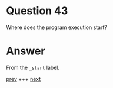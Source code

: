 
# Question 43


Where does the program execution start?


# Answer



From the `_start` label.
 

[prev](042.md) +++ [next](044.md)
